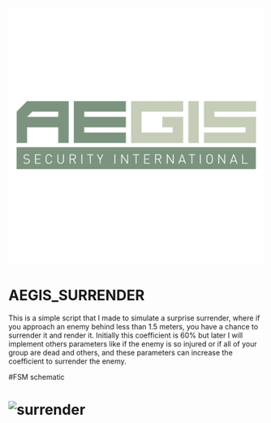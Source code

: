 # ![aegis_surrender](screens/logo.png)
# AEGIS_SURRENDER

This is a simple script that I made to simulate a surprise surrender, where
if you approach an enemy behind less than 1.5 meters, you have a chance to surrender it and render it. Initially this coefficient is 60% but later I will implement others parameters like if the enemy is so injured or if all of your group are dead and others, and these parameters can increase the coefficient to surrender the enemy.

#FSM schematic

# ![surrender](screens/surrender.png)
